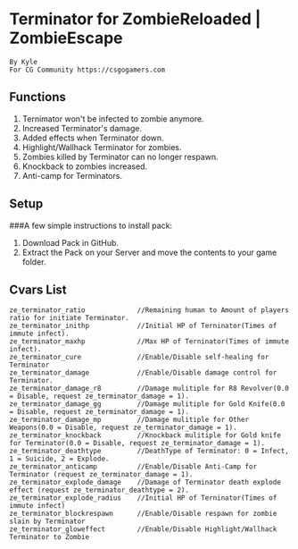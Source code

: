 # Terminator for ZombieReloaded | ZombieEscape

	By Kyle
	For CG Community https://csgogamers.com


## Functions
1. Ternimator won't be infected to zombie anymore.
2. Increased Terminator's damage.
3. Added effects when Terminator down.
4. Highlight/Wallhack Terminator for zombies.
5. Zombies killed by Terminator can no longer respawn.
6. Knockback to zombies increased.
7. Anti-camp for Terminators.


## Setup
###A few simple instructions to install pack:
1. Download Pack in GitHub.
2. Extract the Pack on your Server and move the contents to your game folder.


## Cvars List
```base
ze_terminator_ratio				//Remaining human to Amount of players ratio for initiate Terminator.
ze_terminator_inithp			//Initial HP of Terninator(Times of immute infect).
ze_terminator_maxhp				//Max HP of Terninator(Times of immute infect).
ze_terminator_cure				//Enable/Disable self-healing for Terminator
ze_terminator_damage			//Enable/Disable damage control for Terminator.
ze_terminator_damage_r8			//Damage mulitiple for R8 Revolver(0.0 = Disable, request ze_terminator_damage = 1).
ze_terminator_damage_gg			//Damage mulitiple for Gold Knife(0.0 = Disable, request ze_terminator_damage = 1).
ze_terminator_damage_mp			//Damage mulitiple for Other Weapons(0.0 = Disable, request ze_terminator_damage = 1).
ze_terminator_knockback			//Knockback mulitiple for Gold knife for Terminator(0.0 = Disable, request ze_terminator_damage = 1).
ze_terminator_deathtype			//DeathType of Terminator: 0 = Infect, 1 = Suicide, 2 = Explode.
ze_terminator_anticamp			//Enable/Disable Anti-Camp for Terminator (request ze_terminator_damage = 1).
ze_terminator_explode_damage	//Damage of Terminator death explode effect (request ze_terminator_deathtype = 2).
ze_terminator_explode_radius	//Initial HP of Terninator(Times of immute infect)
ze_terminator_blockrespawn		//Enable/Disable respawn for zombie slain by Terminator
ze_terminator_gloweffect		//Enable/Disable Highlight/Wallhack Terminator to Zombie
```